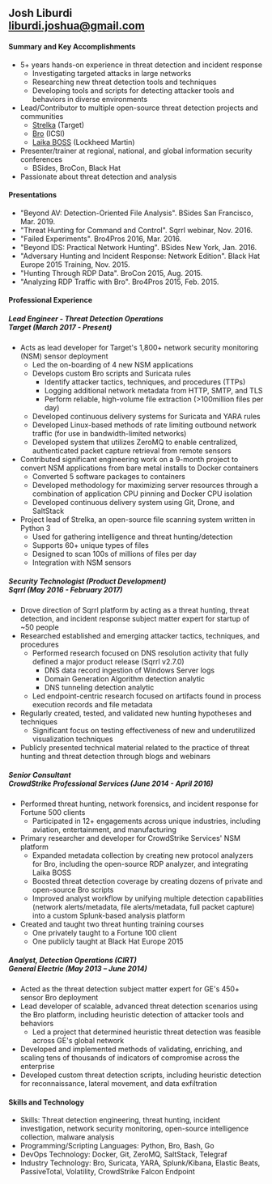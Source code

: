 ## Josh Liburdi <br/> liburdi.joshua@gmail.com
#### Summary and Key Accomplishments
- 5+ years hands-on experience in threat detection and incident response
  - Investigating targeted attacks in large networks
  - Researching new threat detection tools and techniques
  - Developing tools and scripts for detecting attacker tools and
behaviors in diverse environments
- Lead/Contributor to multiple open-source threat detection projects and communities
  - [Strelka](https://github.com/target/strelka) (Target)
  - [Bro](https://github.com/bro/bro) (ICSI)
  - [Laika BOSS](https://github.com/lmco/laikaboss) (Lockheed Martin)
- Presenter/trainer at regional, national, and global information
security conferences
  - BSides, BroCon, Black Hat
- Passionate about threat detection and analysis
#### Presentations
- "Beyond AV: Detection-Oriented File Analysis". BSides San Francisco, Mar. 2019.
- "Threat Hunting for Command and Control". Sqrrl webinar, Nov. 2016.
- "Failed Experiments". Bro4Pros 2016, Mar. 2016.
- "Beyond IDS: Practical Network Hunting". BSides New York, Jan. 2016.
- "Adversary Hunting and Incident Response: Network Edition". Black Hat Europe 2015 Training, Nov. 2015.
- "Hunting Through RDP Data". BroCon 2015, Aug. 2015.
- "Analyzing RDP Traffic with Bro". Bro4Pros 2015, Feb. 2015.
#### Professional Experience
##### Lead Engineer - Threat Detection Operations <br/> Target (March 2017 - Present)
- Acts as lead developer for Target's 1,800+ network security monitoring (NSM) sensor deployment
  - Led the on-boarding of 4 new NSM applications
  - Develops custom Bro scripts and Suricata rules
      - Identify attacker tactics, techniques, and procedures (TTPs)
      - Logging additional network metadata from HTTP, SMTP, and TLS
      - Perform reliable, high-volume file extraction (>100million files per day)
  - Developed continuous delivery systems for Suricata and YARA rules
  - Developed Linux-based methods of rate limiting outbound network traffic (for use in bandwidth-limited networks)
  - Developed system that utilizes ZeroMQ to enable centralized, authenticated packet capture retrieval from remote sensors
- Contributed significant engineering work on a 9-month project to convert NSM applications from bare metal installs to Docker containers
  - Converted 5 software packages to containers
  - Developed methodology for maximizing server resources through a combination of application CPU pinning and Docker CPU isolation
  - Developed continuous delivery system using Git, Drone, and SaltStack
- Project lead of Strelka, an open-source file scanning system written in Python 3
  - Used for gathering intelligence and threat hunting/detection
  - Supports 60+ unique types of files
  - Designed to scan 100s of millions of files per day
  - Integration with NSM sensors
##### Security Technologist (Product Development) <br/> Sqrrl (May 2016 - February 2017)
- Drove direction of Sqrrl platform by acting as a threat hunting, threat detection, and incident response subject matter expert for startup of ~50 people
- Researched established and emerging attacker tactics, techniques, and procedures
  - Performed research focused on DNS resolution activity that fully defined a major product release (Sqrrl v2.7.0)
      - DNS data record ingestion of Windows Server logs
      - Domain Generation Algorithm detection analytic
      - DNS tunneling detection analytic
  - Led endpoint-centric research focused on artifacts found in process execution records and file metadata
- Regularly created, tested, and validated new hunting hypotheses and techniques
  - Significant focus on testing effectiveness of new and underutilized visualization techniques
- Publicly presented technical material related to the practice of threat hunting and threat detection through blogs and webinars
##### Senior Consultant <br/> CrowdStrike Professional Services (June 2014 - April 2016)
- Performed threat hunting, network forensics, and incident response for Fortune 500 clients
  - Participated in 12+ engagements across unique industries, including aviation, entertainment, and manufacturing
- Primary researcher and developer for CrowdStrike Services' NSM platform
  - Expanded metadata collection by creating new protocol analyzers for Bro, including the open-source RDP analyzer, and integrating Laika BOSS
  - Boosted threat detection coverage by creating dozens of private and open-source Bro scripts
  - Improved analyst workflow by unifying multiple detection capabilities (network alerts/metadata, file alerts/metadata, full packet capture) into a custom Splunk-based analysis platform
- Created and taught two threat hunting training courses
  - One privately taught to a Fortune 100 client
  - One publicly taught at Black Hat Europe 2015
##### Analyst, Detection Operations (CIRT) <br/> General Electric (May 2013 – June 2014)
- Acted as the threat detection subject matter expert for GE's 450+ sensor Bro deployment
- Lead developer of scalable, advanced threat detection scenarios using the Bro platform, including heuristic detection of attacker tools and behaviors
  - Led a project that determined heuristic threat detection was feasible across GE's global network
- Developed and implemented methods of validating, enriching, and scaling tens of thousands of indicators of compromise across the enterprise
- Developed custom threat detection scripts, including heuristic detection for reconnaissance, lateral movement, and data exfiltration

#### Skills and Technology
- Skills: Threat detection engineering, threat hunting, incident investigation, network security monitoring, open-source intelligence collection, malware analysis
- Programming/Scripting Languages: Python, Bro, Bash, Go
- DevOps Technology: Docker, Git, ZeroMQ, SaltStack, Telegraf
- Industry Technology: Bro, Suricata, YARA, Splunk/Kibana, Elastic Beats, PassiveTotal, Volatility, CrowdStrike Falcon Endpoint
